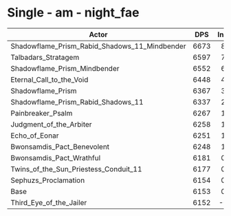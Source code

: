 # Single - am - night_fae
| Actor | DPS | Increase |
|---|:---:|:---:|
|Shadowflame_Prism_Rabid_Shadows_11_Mindbender|6673|8.45%|
|Talbadars_Stratagem|6597|7.21%|
|Shadowflame_Prism_Mindbender|6552|6.47%|
|Eternal_Call_to_the_Void|6448|4.78%|
|Shadowflame_Prism|6367|3.47%|
|Shadowflame_Prism_Rabid_Shadows_11|6337|2.98%|
|Painbreaker_Psalm|6267|1.84%|
|Judgment_of_the_Arbiter|6258|1.69%|
|Echo_of_Eonar|6251|1.59%|
|Bwonsamdis_Pact_Benevolent|6248|1.54%|
|Bwonsamdis_Pact_Wrathful|6181|0.46%|
|Twins_of_the_Sun_Priestess_Conduit_11|6177|0.38%|
|Sephuzs_Proclamation|6154|0.01%|
|Base|6153|0.00%|
|Third_Eye_of_the_Jailer|6152|-0.03%|
